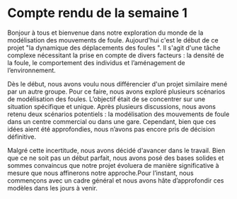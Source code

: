 # Compte rendu de la semaine 1

Bonjour à tous et bienvenue dans notre exploration du monde de la modélisation des mouvements de foule. Aujourd'hui c'est le début de ce projet "la dynamique des déplacements des foules ". Il s'agit d'une tâche complexe nécessitant la prise en compte de divers facteurs : la densité de la foule, le comportement des individus et l’aménagement de l’environnement.

Dès le début, nous avons voulu nous différencier d'un projet similaire mené par un autre groupe. Pour ce faire, nous avons exploré plusieurs scénarios de modélisation des foules. L’objectif était de se concentrer sur une situation spécifique et unique. Après plusieurs discussions, nous avons retenu deux scénarios potentiels : la modélisation des mouvements de foule dans un centre commercial ou dans une gare. Cependant, bien que ces idées aient été approfondies, nous n’avons pas encore pris de décision définitive.

Malgré cette incertitude, nous avons décidé d'avancer dans le travail. Bien que ce ne soit pas un début parfait, nous avons posé des bases solides et sommes convaincus que notre projet évoluera de manière significative à mesure que nous affinerons notre approche.Pour l’instant, nous commençons avec un cadre général et nous avons hâte d’approfondir ces modèles dans les jours à venir.
